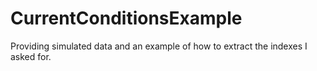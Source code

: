 # CurrentConditionsExample
Providing simulated data and an example of how to extract the indexes I asked for. 
